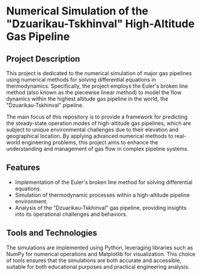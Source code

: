 # Numerical Simulation of the "Dzuarikau-Tskhinval" High-Altitude Gas Pipeline
## Project Description
This project is dedicated to the numerical simulation of major gas pipelines using numerical methods for solving differential equations in thermodynamics. Specifically, the project employs the Euler's broken line method (also known as the piecewise linear method) to model the flow dynamics within the highest altitude gas pipeline in the world, the "Dzuarikau-Tskhinval" pipeline.

The main focus of this repository is to provide a framework for predicting the steady-state operation modes of high-altitude gas pipelines, which are subject to unique environmental challenges due to their elevation and geographical location. By applying advanced numerical methods to real-world engineering problems, this project aims to enhance the understanding and management of gas flow in complex pipeline systems.

## Features
- Implementation of the Euler's broken line method for solving differential equations.
- Simulation of thermodynamic processes within a high-altitude pipeline environment.
- Analysis of the "Dzuarikau-Tskhinval" gas pipeline, providing insights into its operational challenges and behaviors.
## Tools and Technologies
The simulations are implemented using Python, leveraging libraries such as NumPy for numerical operations and Matplotlib for visualization. This choice of tools ensures that the simulations are both accurate and accessible, suitable for both educational purposes and practical engineering analysis.
